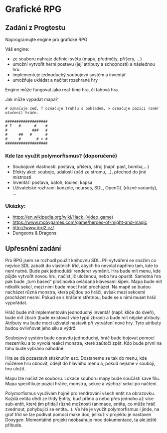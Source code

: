 # Grafické RPG

## Zadání z Progtestu

Naprogramujte engine pro grafické RPG

Váš engine:

* ze souboru nahraje definici světa (mapu, předměty, příšery, ...)
* umožní vytvořit herní postavu (její atributy a schopnosti) a následnou hru
* implementuje jednoduchý soubojový systém a inventář
* umožňuje ukládat a načítat rozehrané hry

Engine může fungovat jako real-time hra, či tahová hra.

Jak může vypadat mapa?

`# označuje zeď, T označuje truhlu s pokladem, > označuje pozici (směr otočení) hráče.`

```
###################
# T   #      #    #
#           ###   #
#     ##   #      #
#     #       # > #
###################
```

### Kde lze využít polymorfismus? (doporučené)

* Soubojové vlastnosti: postava, příšera, stroj (např. past, bomba,...)
* Efekty akcí: souboje, události (pád ze stromu,...), přechod do jiné místnosti
* Inventář: postava, batoh, toulec, kapsa
* Uživatelské rozhraní: konzole, ncurses, SDL, OpenGL (různé varianty), ...

### Ukázky:

* https://en.wikipedia.org/wiki/Hack_(video_game)
* https://www.mobygames.com/game/heroes-of-might-and-magic
* http://www.drd2.cz/
* Dungeons & Dragons


## Upřesnění zadání

Pro RPG jsem se rozhodl použít knihovnu SDL. Při vytváření se snažím co nejvíce SDL zabalit do vlastních tříd, abych ho
nevolal napřímo tam, kde to není nutné. Bude pak jednodušší renderer vyměnit. Hra bude mít menu, kde půjde vytvořit
novou hru, načíst již uloženou, nebo hru opustit. Samotná hra pak bude „turn based“ plošinovka ovládaná klávesami
šipek. Mapa bude mít několik sekcí, mezi nimi bude moct hráč procházet. Na mapě se budou nacházet různá monstra,
která půjdou po hráči, avšak mezi sekcemi procházet nesmí. Pokud se s hráčem střetnou, bude se s nimi muset hráč vypořádat.

Hráč bude mít implementován jednoduchý inventář (např. klíče do dveří), bude mít zbraň (bude existovat více typů zbraní)
a bude mít nějaké atributy. Atributy mu bude moci uživatel nastavit při vytváření nové hry. Tyto atributy budou ovlivňovat
jeho sílu a výdrž.

Soubojový systém bude opravdu jednoduchý, hráč bude bojovat pomocí mezerníku a to vyvolá reakci monstra, které zaútočí zpět.
Kdo bude první na tahu bude vybráno náhodně.

Hra se dá pozastavit stisknutím esc. Dostaneme se tak do menu, kde můžeme hru obnovit, odejít do hlavního menu a, pokud
nejsme v souboji, hru uložit.

Mapu lze načíst ze souboru. Lokace souboru mapy bude součástí save filu. Mapa specifikuje pozici hráče, monstra, sekce a
výchozí sekci po načtení.

Polymorfismus využívám hojně pro rendrování všech entit na obrazovku. Každá entita dědí ze třídy Entity, buď přímo a nebo
přes jednoho až více sub-entit, které jim přidají různé možnosti (animace, entita, co může hráč zvednout, pohybující se entita…).
Ve hře je využit polymorfismus i jinde, na graf tříd se lze podívat pomocí make doc, jelikož v projektu je nastaven Doxygen.
Momentálně projekt neobsahuje moc dokumentace, ta ale ještě přibude.